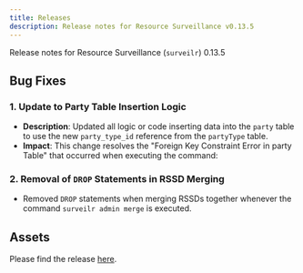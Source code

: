 ```yaml
---
title: Releases
description: Release notes for Resource Surveillance v0.13.5
---
```


Release notes for Resource Surveillance (`surveilr`) 0.13.5

## Bug Fixes

### 1. Update to Party Table Insertion Logic

- **Description**: Updated all logic or code inserting data into the `party`
  table to use the new `party_type_id` reference from the `partyType` table.
- **Impact**: This change resolves the "Foreign Key Constraint Error in party
  Table" that occurred when executing the command:

### 2. Removal of `DROP` Statements in RSSD Merging

- Removed `DROP` statements when merging RSSDs together whenever the command
  `surveilr admin merge` is executed.

## Assets

Please find the release
[here](https://github.com/opsfolio/releases.opsfolio.com/releases/tag/0.13.5).
